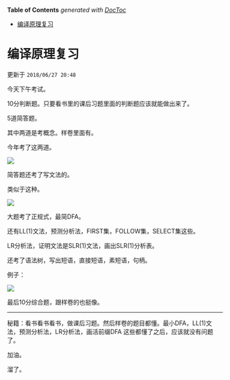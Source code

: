 <!-- START doctoc generated TOC please keep comment here to allow auto update -->
<!-- DON'T EDIT THIS SECTION, INSTEAD RE-RUN doctoc TO UPDATE -->
**Table of Contents**  *generated with [DocToc](https://github.com/thlorenz/doctoc)*

- [编译原理复习](#%E7%BC%96%E8%AF%91%E5%8E%9F%E7%90%86%E5%A4%8D%E4%B9%A0)

<!-- END doctoc generated TOC please keep comment here to allow auto update -->

# 编译原理复习

更新于 `2018/06/27 20:48`

今天下午考试。

10分判断题。只要看书里的课后习题里面的判断题应该就能做出来了。

5道简答题。

其中两道是考概念。样卷里面有。

今年考了这两道。

![](https://ws1.sinaimg.cn/large/ecb0a9c3gy1fsq12v07dyj20g309rglu.jpg)

简答题还考了写文法的。

类似于这种。

![](https://ws1.sinaimg.cn/large/ecb0a9c3gy1fsq149viy5j20ev03rq2r.jpg)

大题考了正规式，最简DFA。

还有LL(1)文法，预测分析法，FIRST集，FOLLOW集，SELECT集这些。

LR分析法，证明文法是SLR(1)文法，画出SLR(1)分析表。

还考了语法树，写出短语，直接短语，素短语，句柄。

例子：

![](https://ws1.sinaimg.cn/large/ecb0a9c3gy1fsq17r36u0j20r30opjsi.jpg)

最后10分综合题，跟样卷的也挺像。

---

秘籍：看书看书看书，做课后习题。然后样卷的题目都懂。最小DFA，LL(1)文法，预测分析法，LR分析法，画活前缀DFA 这些都懂了之后，应该就没有问题了。

加油。

溜了。
